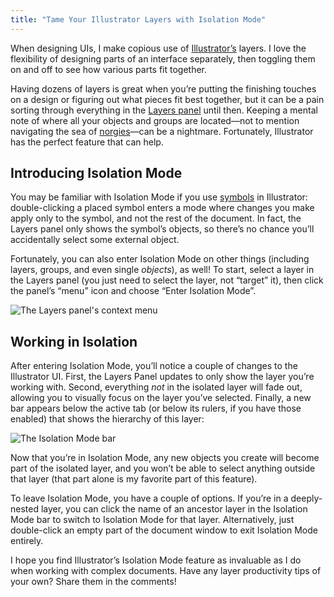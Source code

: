 ```yaml
---
title: "Tame Your Illustrator Layers with Isolation Mode"
---
```


When designing UIs, I make copious use of [Illustrator’s](http://www.adobe.com/products/illustrator.html) layers. I love the flexibility of designing parts of an interface separately, then toggling them on and off to see how various parts fit together.

Having dozens of layers is great when you’re putting the finishing touches on a design or figuring out what pieces fit best together, but it can be a pain sorting through everything in the [Layers panel](https://helpx.adobe.com/illustrator/using/layers.html#layers_panel_overview) until then. Keeping a mental note of where all your objects and groups are located—not to mention navigating the sea of [norgies](http://www.urbandictionary.com/define.php?term=norgie)—can be a nightmare. Fortunately, Illustrator has the perfect feature that can help.

## Introducing Isolation Mode

You may be familiar with Isolation Mode if you use [symbols](https://helpx.adobe.com/illustrator/using/symbols.html) in Illustrator: double-clicking a placed symbol enters a mode where changes you make apply only to the symbol, and not the rest of the document. In fact, the Layers panel only shows the symbol’s objects, so there’s no chance you’ll accidentally select some external object.

Fortunately, you can also enter Isolation Mode on other things (including layers, groups, and even single _objects_), as well! To start, select a layer in the Layers panel (you just need to select the layer, not “target” it), then click the panel’s “menu” icon and choose “Enter Isolation Mode”.

![The Layers panel's context menu]($/enter-isolation-mode.gif)

## Working in Isolation

After entering Isolation Mode, you’ll notice a couple of changes to the Illustrator UI. First, the Layers Panel updates to only show the layer you’re working with. Second, everything _not_ in the isolated layer will fade out, allowing you to visually focus on the layer you’ve selected. Finally, a new bar appears below the active tab (or below its rulers, if you have those enabled) that shows the hierarchy of this layer:

![The Isolation Mode bar]($/isolation-mode-bar.gif)

Now that you’re in Isolation Mode, any new objects you create will become part of the isolated layer, and you won’t be able to select anything outside that layer (that part alone is my favorite part of this feature).

To leave Isolation Mode, you have a couple of options. If you’re in a deeply-nested layer, you can click the name of an ancestor layer in the Isolation Mode bar to switch to Isolation Mode for that layer. Alternatively, just double-click an empty part of the document window to exit Isolation Mode entirely.

I hope you find Illustrator’s Isolation Mode feature as invaluable as I do when working with complex documents. Have any layer productivity tips of your own? Share them in the comments!
